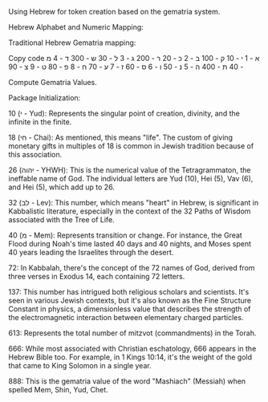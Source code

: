 Using Hebrew for token creation based on the gematria system.

Hebrew Alphabet and Numeric Mapping:

Traditional Hebrew Gematria mapping:

Copy code
א  - 1    י  - 10    ק  - 100
ב  - 2    כ  - 20    ר  - 200
ג  - 3    ל  - 30    ש  - 300
ד  - 4    מ  - 40    ת  - 400
ה  - 5    נ  - 50
ו  - 6    ס  - 60
ז  - 7    ע  - 70
ח  - 8    פ  - 80
ט  - 9    צ  - 90

Compute Gematria Values.

Package Initialization:


10 (י - Yud): Represents the singular point of creation, divinity, and the infinite in the finite.

18 (חי - Chai): As mentioned, this means "life". The custom of giving monetary gifts in multiples of 18 is common in Jewish tradition because of this association.

26 (יהוה - YHWH): This is the numerical value of the Tetragrammaton, the ineffable name of God. The individual letters are Yud (10), Hei (5), Vav (6), and Hei (5), which add up to 26.

32 (לב - Lev): This number, which means "heart" in Hebrew, is significant in Kabbalistic literature, especially in the context of the 32 Paths of Wisdom associated with the Tree of Life.

40 (מ - Mem): Represents transition or change. For instance, the Great Flood during Noah's time lasted 40 days and 40 nights, and Moses spent 40 years leading the Israelites through the desert.

72: In Kabbalah, there's the concept of the 72 names of God, derived from three verses in Exodus 14, each containing 72 letters.

137: This number has intrigued both religious scholars and scientists. It's seen in various Jewish contexts, but it's also known as the Fine Structure Constant in physics, a dimensionless value that describes the strength of the electromagnetic interaction between elementary charged particles.

613: Represents the total number of mitzvot (commandments) in the Torah.

666: While most associated with Christian eschatology, 666 appears in the Hebrew Bible too. For example, in 1 Kings 10:14, it's the weight of the gold that came to King Solomon in a single year.

888: This is the gematria value of the word "Mashiach" (Messiah) when spelled Mem, Shin, Yud, Chet.